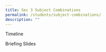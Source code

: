 ```yaml
---
title: Sec 3 Subject Combinations
permalink: /students/subject-combinations/
description: ""
---
```

Timeline


Briefing Slides